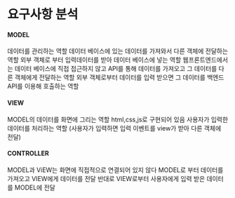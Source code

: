 # 요구사항 분석 

#### MODEL
데이터를 관리하는 역할
데이터 베이스에 있는 데이터를 가져와서 다른 객체에 전달하는 역할
외부 객체로 부터 입력데이터를 받아 데이터 베이스에 넣는 역할
웹프론트엔드에서는 데이터 베이스에 직접 접근하지 않고 API를 통해 데이터를 
가져오고 그 데이터를 다른 객체에게 전달하는 역할
외부 객체로부터 데이터를 입력 받으면 그 데이터를 백엔드 API를 이용해 호출하는 역할

#### VIEW
MODEL의 데이터를 화면에 그리는 역할
html,css,js로 구현되어 있음
사용자가 입력한 데이터를 처리하는 역할
(사용자가 입력하면 입력 이벤트를 view가 받아 다른 객체에 전달)

#### CONTROLLER
MODEL과 ViEW는 화면에 직접적으로 연결되어 있지 않다
MODEL로 부터 데이터를 가져오고 VIEW에게 데이터를 전달
반대로 VIEW로부터 사용자에게 입력 받은 데이터를 MODEL에 전달



